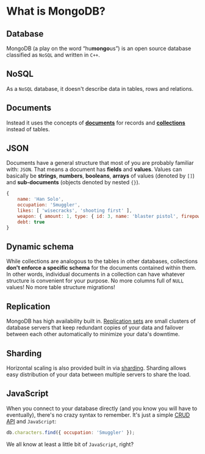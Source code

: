 What is MongoDB?
================

Database
--------

MongoDB (a play on the word “hu**mongo**us”) is an open source database classified as `NoSQL` and written in `C++`.


NoSQL
-----

As a `NoSQL` database, it doesn't describe data in tables, rows and relations.


Documents
---------

Instead it uses the concepts of [**documents**](http://docs.mongodb.org/manual/core/document/) for records and [**collections**](http://docs.mongodb.org/manual/reference/glossary/#term-collection) instead of tables.


JSON
----

Documents have a general structure that most of you are probably familiar with: `JSON`. That means a document has **fields** and **values**. Values can basically be **strings**, **numbers**, **booleans**, **arrays** of values (denoted by `[]`) and **sub-documents** (objects denoted by nested `{}`).

```js
{
    name: 'Han Solo',
    occupation: 'Smuggler',
    likes: [ 'wisecracks', 'shooting first' ],
    weapon: { amount: 1, type: { id: 3, name: 'blaster pistol', firepower: 'low' } },
    debt: true
}
```


Dynamic schema
--------------

While collections are analogous to the tables in other databases, collections **don't enforce a specific schema** for the documents contained within them. In other words, individual documents in a collection can have whatever structure is convenient for your purpose. No more columns full of `NULL` values! No more table structure migrations!


Replication
-----------

MongoDB has high availability built in. [Replication sets](http://docs.mongodb.org/manual/core/replication-introduction/) are small clusters of database servers that keep redundant copies of your data and failover between each other automatically to minimize your data's downtime.


Sharding
--------

Horizontal scaling is also provided built in via [sharding](http://docs.mongodb.org/manual/core/sharding-introduction/). Sharding allows easy distribution of your data between multiple servers to share the load.


JavaScript
----------

When you connect to your database directly (and you know you will have to eventually), there's no crazy syntax to remember. It's just a simple [CRUD API](http://docs.mongodb.org/manual/crud/) and `JavaScript`:

```js
db.characters.find({ occupation: 'Smuggler' });
```

We all know at least a little bit of `JavaScript`, right?
